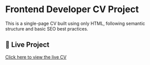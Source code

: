 # Frontend Developer CV Project

This is a single-page CV built using only HTML, following semantic structure and basic SEO best practices.

## 🔗 Live Project

[Click here to view the live CV](https://8767satyamshinde.github.io/html_page/)


